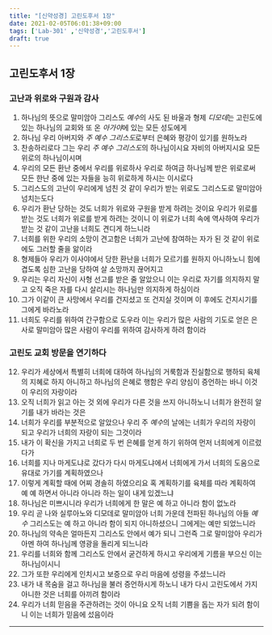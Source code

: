 ```yaml
---
title: "[신약성경] 고린도후서 1장"
date: 2021-02-05T06:01:38+09:00
tags: ['Lab-301' ,'신약성경','고린도후서']
draft: true
---
```

## 고린도후서 1장
### 고난과 위로와 구원과 감사
1. 하나님의 뜻으로 말미암아 그리스도 *예수*의 사도 된 바울과 형제 *디모데*는 고린도에 있는 하나님의 교회와 또 온 *아가야*에 있는 모든 성도에게
2. 하나님 우리 아버지와 *주 예수 그리스도*로부터 은혜와 평강이 있기를 원하노라
3. 찬송하리로다 그는 우리 *주 예수 그리스도*의 하나님이시요 자비의 아버지시요 모든 위로의 하나님이시며
4. 우리의 모든 환난 중에서 우리를 위로하사 우리로 하여금 하나님께 받은 위로로써 모든 한난 중에 있는 자들을 능히 위로하게 하시는 이시로다
5. 그리스도의 고난이 우리에게 넘친 것 같이 우리가 받는 위로도 그리스도로 말미암아 넘치는도다
6. 우리가 환난 당하는 것도 너희가 위로와 구원을 받게 하려는 것이요 우리가 위로를 받는 것도 너희가 위로를 받게 하려는 것이니 이 위로가 너희 속에 역사하여 우리가 받는 것 같이 고난을 너희도 견디게 하느니라
7. 너희를 위한 우리의 소망이 견고함은 너희가 고난에 참여하는 자가 된 것 같이 위로에도 그러할 줄을 앎이라
8. 형제들아 우리가 이사야에서 당한 환난을 너희가 모르기를 원하지 아니하노니 힘에 겹도록 심한 고난을 당하여 살 소망까지 끊어지고
9. 우리는 우리 자신이 사형 선고를 받은 줄 알았으니 이는 우리로 자기를 의지하지 말고 오직 죽은 자를 다시 살리시는 하나님만 의지하게 하심이라
10. 그가 이같이 큰 사망에서 우리를 건지셨고 또 건지실 것이며 이 후에도 건지시기를 그에게 바라노라
11. 너희도 우리를 위하여 간구함으로 도우라 이는 우리가 많은 사람의 기도로 얻은 은사로 말미암아 많은 사람이 우리를 위하여 감사하게 하려 함이라
### 고린도 교회 방문을 연기하다
12. 우리가 세상에서 특별히 너희에 대하여 하나님의 거룩함과 진실함으로 행하되 육체의 지혜로 하지 아니하고 하나님의 은혜로 행함은 우리 양심이 증언하는 바니 이것이 우리의 자랑이라
13. 오직 너희가 읽고 아는 것 외에 우리가 다른 것을 쓰지 아니하노니 너희가 완전히 알기를 내가 바라는 것은 
14. 너희가 우리를 부분적으로 알았으나 우리 주 *예수*의 날에는 너희가 우리의 자랑이 되고 우리가 너희의 자랑이 되는 그것이라
15. 내가 이 확신을 가지고 너희로 두 번 은혜를 얻게 하기 위하여 먼저 너희에게 이르렀다가
16. 너희를 지나 마게도냐로 갔다가 다시 마게도냐에서 너희에게 가서 너희의 도움으로 유대로 가기를 계획하였으나
17. 이렇게 계획할 때에 어찌 경솔히 하였으리요 혹 계획하기를 육체를 따라 계획하여 예 예 하면서 아니라 아니라 하는 일이 내게 있겠느냐
18. 하나님은 미쁘시니라 우리가 너희에게 한 말은 예 하고 아니라 함이 없노라
19. 우리 곧 나와 실루아노와 디모데로 말미암아 너희 가운데 전파된 하나님의 아들 *예수* 그리스도는 예 하고 아니라 함이 되지 아니하셨으니 그에게는 예만 되었느니라
20. 하나님의 약속은 얼마든지 그리스도 안에서 예가 되니 그런즉 그로 말미암아 우리가 아멘 하여 하나님께 영광을 돌리게 되느니라
21. 우리를 너희와 함께 그리스도 안에서 굳건하게 하시고 우리에게 기름을 부으신 이는 하나님이시니
22. 그가 또한 우리에게 인치시고 보증으로 우리 마음에 성령을 주셨느니라
23. 내가 내 목숨을 걸고 하나님을 불러 증언하시게 하노니 내가 다시 고린도에서 가지 아니한 것은 너희를 아끼려 함이라
24. 우리가 너희 믿음을 주관하려는 것이 아니요 오직 너희 기쁨을 돕는 자가 되려 함이니 이는 너희가 믿음에 섰음이라
***


